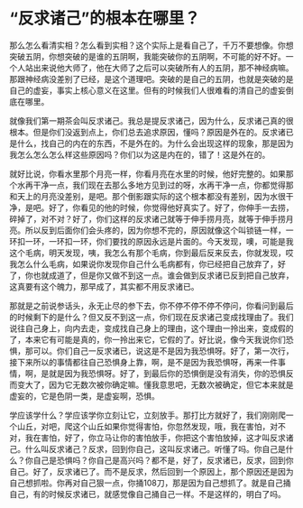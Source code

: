 # “反求诸己”的根本在哪里？

那么怎么看清实相？怎么看到实相？这个实际上是看自己了，千万不要想像。你想突破五阴，你想突破的是谁的五阴啊，我能突破你的五阴啊，不可能的好不好。一个人站出来说他大师了，他在大师了之后可以突破所有人的五阴，那不神经病嘛。那跟神经病没差别了已经，是这个道理吧。突破的是自己的五阴，也就是突破的是自己的虚妄，事实上核心意义在这里。但有的时候我们人很难看的清自己的虚妄倒底在哪里。

就像我们第一期茶会叫反求诸己。我总是提反求诸己，因为什么，反求诸己真的很根本。但是你们没返到点上，你们总去追求原因，懂吗？原因是外在的。反求诸已是什么，找自己的内在的东西，不是外在的。为什么会出现这样的现象，那是因为我怎么怎么怎么样这些原因吗？你们以为这是内在的，错了！这是外在的。

就好比说，你看水里那个月亮一样，你看月亮在水里的时候，他好完整的。如果那个水再干净一点，我们现在去那么多地方见到过的呀，水再干净一点，你都觉得那和天上的月亮没差别，是吧。那个倒影跟实际的这个根本都没有差别，因为水很干净，是吧。好了，你看见的他的时候，你觉得他好真实了。好了，你伸手一去捞，碎掉了，对不对？好了，你们这样的反求诸己就等于伸手捞月亮，就等于伸手捞月亮。所以反到后面你们会头疼的，因为你想不完的，原因就像这个叫锁链一样，一环扣一环，一环扣一环，你们要找的原因永远是片面的。今天发现，噢，可能是我这个毛病，明天发现，咦，我怎么有那个毛病，你到最后反来反去，你就发现，哎我怎么什么毛病，如果说你发现你自己什么毛病都有，你已经把自己放弃了，好了，你也就成道了，但是你又做不到这一点。谁会做到反求诸已反到把自己放弃，这真要有这个魄力，那早成了，其实都不用反求诸已。

那就是之前说参话头，永无止尽的参下去，你不停不停不停不停问，你看问到最后的时候剩下的是什么？但又反不到这一点，你们现在反求诸己变成找理由了。我们说往自己身上，向内去走，变成找自己身上的理由，这个理由一拎出来，变成假的了，本来它有可能是真的，你一拎出来它，它假的了。好比说，像今天我说你们恐惧，那可以。你们自己一反求诸已，说这是不是因为我恐惧呀。好了，第一次行，接下来所以的事情都往自己恐惧身上靠，啊，是不是因为我恐惧呀，再来一件事情，啊，是就是因为我恐惧呀。好了，到最后你的恐惧倒是没有消失，你的恐惧反而变大了，因为它无数次被你确定嘛。懂我意思吧，无数次被确定，但它本来就是虚妄的，它是色阴一类，是虚妄啊，恐惧。

学应该学什么？学应该学你立刻让它，立刻放手。那打比方就好了，我们刚刚爬一个山丘，对吧，爬这个山丘如果你觉得害怕，你忽然发现，哦，我在害怕，对不对，我在害怕，好了，你立马让你的害怕放手，你把这个害怕放掉，这才叫反求诸己。什么叫反求诸己？反求，回到你自己，这叫反求诸己。听懂了吗。你自己是什么？你自己是恐惧吗？你自己是高兴吗？都不是，好了，反求诸已，反求，回到你自己。好了，反求诸已了。而不是反求，然后回到一个原因上，那个原因还是因为自己想抓啦。你再对自己狠一点，你捅108刀，那是因为自己想抓了。就是自己捅自己，有的时候反求诸已，就感觉像自己捅自己一样。不是这样的，明白了吗。

